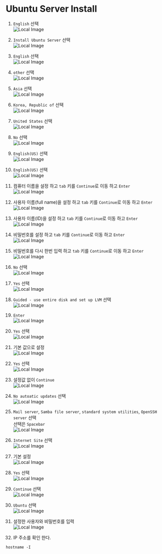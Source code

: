 # Ubuntu Server Install

1. `English` 선택<br/>
![Local Image](/img/ubuntu_install/ubuntu_install01.png)<br/>

2. `Install Ubuntu Server` 선택<br/>
![Local Image](/img/ubuntu_install/ubuntu_install02.png)<br/>

3. `English` 선택<br/>
![Local Image](/img/ubuntu_install/ubuntu_install03.png)<br/>

4. `other` 선택<br/>
![Local Image](/img/ubuntu_install/ubuntu_install04.png)<br/>

5. `Asia` 선택<br/>
![Local Image](/img/ubuntu_install/ubuntu_install05.png)<br/>

6. `Korea, Republic of` 선택<br/>
![Local Image](/img/ubuntu_install/ubuntu_install06.png)<br/>

7. `United States` 선택<br/>
![Local Image](/img/ubuntu_install/ubuntu_install07.png)<br/>

8. `No` 선택<br/>
![Local Image](/img/ubuntu_install/ubuntu_install08.png)<br/>

9. `English(US)` 선택<br/>
![Local Image](/img/ubuntu_install/ubuntu_install09.png)<br/>

10. `English(US)` 선택<br/>
![Local Image](/img/ubuntu_install/ubuntu_install10.png)<br/>

11. 컴퓨터 이름을 설정 하고 `tab` 키를 `Continue`로 이동 하고 `Enter`<br/>
![Local Image](/img/ubuntu_install/ubuntu_install11.png)<br/>

12. 사용자 이름(full name)을 설정 하고 `tab` 키를 `Continue`로 이동 하고 `Enter`<br/>
![Local Image](/img/ubuntu_install/ubuntu_install12.png)<br/>

13. 사용자 이름(ID)을 설정 하고 `tab` 키를 `Continue`로 이동 하고 `Enter`<br/>
![Local Image](/img/ubuntu_install/ubuntu_install13.png)<br/>

14. 비밀번호를 설정 하고 `tab` 키를 `Continue`로 이동 하고 `Enter`<br/>
![Local Image](/img/ubuntu_install/ubuntu_install14.png)<br/>

15. 비밀번호를 다시 한번 입력 하고 `tab` 키를 `Continue`로 이동 하고 `Enter`<br/>
![Local Image](/img/ubuntu_install/ubuntu_install15.png)<br/>

16. `No` 선택<br/>
![Local Image](/img/ubuntu_install/ubuntu_install16.png)<br/>

17. `Yes` 선택<br/>
![Local Image](/img/ubuntu_install/ubuntu_install17.png)<br/>

18. `Guided - use entire disk and set up LVM` 선택<br/>
![Local Image](/img/ubuntu_install/ubuntu_install18.png)<br/>

19.  `Enter`<br/>
![Local Image](/img/ubuntu_install/ubuntu_install19.png)<br/>

20.  `Yes` 선택<br/>
![Local Image](/img/ubuntu_install/ubuntu_install20.png)<br/>

21. 기본 값으로 설정<br/>
![Local Image](/img/ubuntu_install/ubuntu_install21.png)<br/>

22. `Yes` 선택<br/>
![Local Image](/img/ubuntu_install/ubuntu_install22.png)<br/>

23. 설정값 없이 `Continue`<br/>
![Local Image](/img/ubuntu_install/ubuntu_install23.png)<br/>

24. `No autoatic updates` 선택<br/>
![Local Image](/img/ubuntu_install/ubuntu_install24.png)<br/>

25. `Mail server`, `Samba file server`, `standard system utilities`, `OpenSSH server` 선택<br/>
선택은 `Spacebar`<br/>
![Local Image](/img/ubuntu_install/ubuntu_install25.png)<br/>

26. `Internet Site` 선택<br/>
![Local Image](/img/ubuntu_install/ubuntu_install26.png)<br/>

27. 기본 설정<br/>
![Local Image](/img/ubuntu_install/ubuntu_install27.png)<br/>

28. `Yes` 선택<br/>
![Local Image](/img/ubuntu_install/ubuntu_install28.png)<br/>

29. `Continue` 선택<br/>
![Local Image](/img/ubuntu_install/ubuntu_install29.png)<br/>

30. `Ubuntu` 선택<br/>
![Local Image](/img/ubuntu_install/ubuntu_install30.png)<br/>

31. 설정한 사용자와 비밀번호를 입력<br/>
![Local Image](/img/ubuntu_install/ubuntu_install31.png)<br/>

32. IP 주소를 확인 한다.
```commandline
hostname -I
```